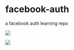 # facebook-auth
a facebook auth learning repo

![](https://i.imgur.com/IXTPBc5.png)

![](https://i.imgur.com/IJ8HvoV.jpg)
